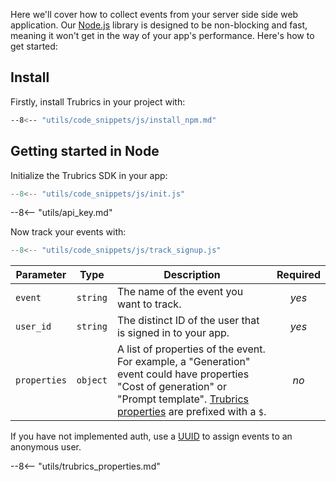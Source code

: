 Here we'll cover how to collect events from your server side side web application. Our [Node.js](https://www.npmjs.com/package/@trubrics/trubrics) library is designed to be non-blocking and fast, meaning it won't get in the way of your app's performance. Here's how to get started:

## Install

Firstly, install Trubrics in your project with:

```bash
--8<-- "utils/code_snippets/js/install_npm.md"
```


## Getting started in Node

Initialize the Trubrics SDK in your app:


``` ts
--8<-- "utils/code_snippets/js/init.js"
```

--8<-- "utils/api_key.md"


Now track your events with:

``` ts
--8<-- "utils/code_snippets/js/track_signup.js"
```

| **Parameter** | **Type** | **Description** | **Required** |
|---|:---:|---|:---:|
| `event` | `string` | The name of the event you want to track. | _yes_ |
| `user_id` | `string` | The distinct ID of the user that is signed in to your app. | _yes_ |
| `properties` | `object` | A list of properties of the event. For example, a "Generation" event could have properties "Cost of generation" or "Prompt template". [Trubrics properties](#trubrics-properties) are prefixed with a `$`. | _no_ |

If you have not implemented auth, use a [UUID](https://www.npmjs.com/package/uuid) to assign events to an anonymous user.

--8<-- "utils/trubrics_properties.md"
